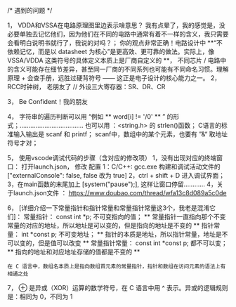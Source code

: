 /* 遇到的问题 */

1， VDDA和VSSA在电路原理图里边表示啥意思？
	我有点晕了，我的感觉是，没必要单独去记忆他们，因为他们在不同的电路中通常有着不一样的含义，我只需要会看明白说明书就行了，我说的对吗？；
	你的观点非常正确！电路设计中 **“不依赖记忆，而是以 datasheet 为核心”是更高效、更可靠的做法。实际上，像 VSSA/VDDA 这类符号的具体定义本质上是厂商自定义的 **，
	不同芯片 / 电路中的含义可能存在细节差异，甚至同一厂商的不同系列也可能有不同命名习惯。理解原理 + 会查手册，远胜过硬背符号 —— 这正是电子设计的核心能力之一。
2， RCC时钟树， 老朋友了		// 外设三大寄存器：SR、DR、CR

3， Be Confident！我的朋友

4， 字符串的遍历判断可以用 “例如  ** word[i] != '/0' ** ” 的形式；………………………………	也可以用 ：<string.h> 的 strlen()函数；
	C语言的标准输入输出是 scanf 和 printf；
	scanf中，数组中的某个元素，也要有 ”&“ 取地址符号才对；

5， 使用vscode调试代码的步骤（含对应的修改项）
	1，没有出现对应的终端窗口： 打开launch.json， 修改 配置 1：C/C++: gcc.exe 构建和调试活动文件的["externalConsole": false, false 改为 true]
	2，ctrl + shift + D 进入调试界面；
	3，在main函数的末尾加上 [system("pause");], 这样让窗口停留…………
	4，关于launch.json文件 ： https://www.doubao.com/thread/wfa13c8d089a5c0de
	
6， [详细介绍一下常量指针和指针常量和常量指针常量这3个，我老是混淆它们]：
	常量指针： const int *p;		不可变指向的值；										** 常量指针一直指向那个不变常量的对应的地址，所以地址是可以变的，但是指向的地址是不变的 **
	指针常量： int *const p;		不可变地址；											** 指针的本质是地址，所以指针常量，地址是不可以变的，但是值可以改变 **
	常量指针常量： const int *const p;		都不可以变；									** 指向的地址和对应地址存储的值都是不变的 **
	
	在 C 语言中，数组名本质上是指向数组首元素的常量指针，指针和数组在访问元素的语法上有相通之处
	
7， ⊕ 是异或（XOR）运算的数学符号，在 C 语言中用 ^ 表示。异或的逻辑规则是：相同为 0，不同为 1